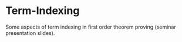 # Term-Indexing
Some aspects of term indexing in first order theorem proving (seminar presentation slides).
